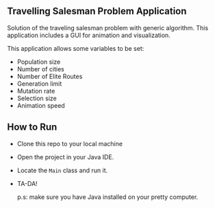 ## Travelling Salesman Problem Application
Solution of the traveling salesman problem with generic algorithm. This application includes a GUI for animation and visualization.

This application allows some variables to be set:
* Population size
* Number of cities
* Number of Elite Routes
* Generation limit
* Mutation rate
* Selection size
* Animation speed



## How to Run
* Clone this repo to your local machine
* Open the project in your Java IDE.
* Locate the `Main` class and run it.
* TA-DA!

  p.s: make sure you have Java installed on your pretty computer.

